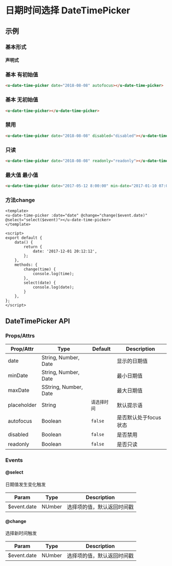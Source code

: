 # 日期时间选择 DateTimePicker

## 示例
### 基本形式

#### 声明式

### 基本 有初始值
``` html
<u-date-time-picker date="2018-08-08" autofocus></u-date-time-picker>
```

### 基本 无初始值
``` html
<u-date-time-picker></u-date-time-picker>
```

### 禁用
``` html
<u-date-time-picker date="2018-08-08" disabled="disabled"></u-date-time-picker>
```

### 只读
``` html
<u-date-time-picker date="2018-08-08" readonly="readonly"></u-date-time-picker>
```

### 最大值 最小值
``` html
<u-date-time-picker date="2017-05-12 8:00:00" min-date="2017-01-10 07:00:00" max-date="2017-12-12 07:00:00"></u-date-time-picker>
```

### 方法change
``` vue
<template>
<u-date-time-picker :date="date" @change="change($event.date)" @select="select($event)"></u-date-time-picker>
</template>

<script>
export default {
	data() {
		return {
			date: '2017-12-01 20:12:12',
		};
	},
    methods: {
        change(time) {
            console.log(time);
        },
        select(date) {
            console.log(date);
        }
    },
};
</script>
```

## DateTimePicker API
### Props/Attrs

| Prop/Attr | Type | Default | Description |
| --------- | ---- | ------- | ----------- |
| date | String, Number, Date | | 显示的日期值 |
| minDate | String, Number, Date | | 最小日期值 |
| maxDate | SString, Number, Date | | 最大日期值 |
| placeholder | String | `请选择时间` | 默认提示语 |
| autofocus | Boolean | `false` | 是否默认处于focus状态 |
| disabled | Boolean | `false` | 是否禁用 |
| readonly | Boolean | `false` | 是否只读 |

### Events

#### @select

日期值发生变化触发

| Param | Type | Description |
| ----- | ---- | ----------- |
| $event.date | NUmber | 选择项的值，默认返回时间戳 |

#### @change

选择新时间触发

| Param | Type | Description |
| ----- | ---- | ----------- |
| $event.date | NUmber | 选择项的值，默认返回时间戳 |